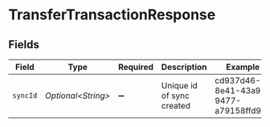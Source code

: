 # TransferTransactionResponse


## Fields

| Field                                | Type                                 | Required                             | Description                          | Example                              |
| ------------------------------------ | ------------------------------------ | ------------------------------------ | ------------------------------------ | ------------------------------------ |
| `syncId`                             | *Optional\<String>*                  | :heavy_minus_sign:                   | Unique id of sync created            | cd937d46-8e41-43a9-9477-a79158ffd98a |